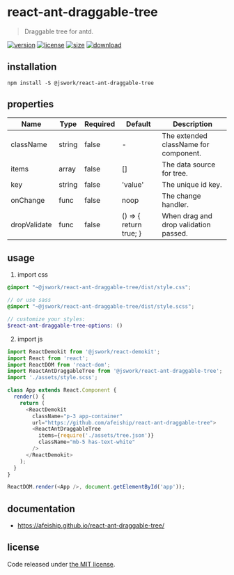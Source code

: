# react-ant-draggable-tree
> Draggable tree for antd.

[![version][version-image]][version-url]
[![license][license-image]][license-url]
[![size][size-image]][size-url]
[![download][download-image]][download-url]

## installation
```shell
npm install -S @jswork/react-ant-draggable-tree
```

## properties
| Name         | Type   | Required | Default                | Description                           |
| ------------ | ------ | -------- | ---------------------- | ------------------------------------- |
| className    | string | false    | -                      | The extended className for component. |
| items        | array  | false    | []                     | The data source for tree.             |
| key          | string | false    | 'value'                | The unique id key.                    |
| onChange     | func   | false    | noop                   | The change handler.                   |
| dropValidate | func   | false    | () => { return true; } | When drag and drop validation passed. |


## usage
1. import css
  ```scss
  @import "~@jswork/react-ant-draggable-tree/dist/style.css";

  // or use sass
  @import "~@jswork/react-ant-draggable-tree/dist/style.scss";

  // customize your styles:
  $react-ant-draggable-tree-options: ()
  ```
2. import js
  ```js
  import ReactDemokit from '@jswork/react-demokit';
  import React from 'react';
  import ReactDOM from 'react-dom';
  import ReactAntDraggableTree from '@jswork/react-ant-draggable-tree';
  import './assets/style.scss';

  class App extends React.Component {
    render() {
      return (
        <ReactDemokit
          className="p-3 app-container"
          url="https://github.com/afeiship/react-ant-draggable-tree">
          <ReactAntDraggableTree
            items={require('./assets/tree.json')}
            className="mb-5 has-text-white"
          />
        </ReactDemokit>
      );
    }
  }

  ReactDOM.render(<App />, document.getElementById('app'));

  ```

## documentation
- https://afeiship.github.io/react-ant-draggable-tree/


## license
Code released under [the MIT license](https://github.com/afeiship/react-ant-draggable-tree/blob/master/LICENSE.txt).

[version-image]: https://img.shields.io/npm/v/@jswork/react-ant-draggable-tree
[version-url]: https://npmjs.org/package/@jswork/react-ant-draggable-tree

[license-image]: https://img.shields.io/npm/l/@jswork/react-ant-draggable-tree
[license-url]: https://github.com/afeiship/react-ant-draggable-tree/blob/master/LICENSE.txt

[size-image]: https://img.shields.io/bundlephobia/minzip/@jswork/react-ant-draggable-tree
[size-url]: https://github.com/afeiship/react-ant-draggable-tree/blob/master/dist/react-ant-draggable-tree.min.js

[download-image]: https://img.shields.io/npm/dm/@jswork/react-ant-draggable-tree
[download-url]: https://www.npmjs.com/package/@jswork/react-ant-draggable-tree
